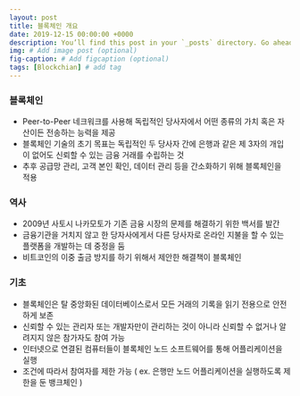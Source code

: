 ```yaml
---
layout: post
title: 블록체인 개요
date: 2019-12-15 00:00:00 +0000
description: You’ll find this post in your `_posts` directory. Go ahead and edit it and re-build the site to see your changes. # Add post description (optional)
img: # Add image post (optional)
fig-caption: # Add figcaption (optional)
tags: [Blockchian] # add tag
---
```


### 블록체인

- Peer-to-Peer 네크워크를 사용해 독립적인 당사자에서 어떤 종류의 가치 혹은 자산이든 전송하는 능력을 제공
- 블록체인 기술의 초기 목표는 독립적인 두 당사자 간에 은행과 같은 제 3자의 개입이 없어도 신뢰할 수 있는 금융 거래를 수립하는 것
- 추후 공급망 관리, 고객 본인 확인, 데이터 관리 등을 간소화하기 위해 블록체인을 적용

### 역사

- 2009년 사토시 나카모토가 기존 금융 시장의 문제를 해결하기 위한 백서를 발간
- 금융기관을 거치지 않고 한 당자사에게서 다른 당사자로 온라인 지불을 할 수 있는 플랫폼을 개발하는 데 중정을 둠
- 비트코인의 이중 출금 방지를 하기 위해서 제안한 해결책이 블록체인

### 기초

- 블록체인은 탈 중앙화된 데이터베이스로서 모든 거래의 기록을 읽기 전용으로 안전하게 보존
- 신뢰할 수 있는 관리자 또는 개발자만이 관리하는 것이 아니라 신뢰할 수 없거나 알려지지 않은 참가자도 참여 가능
- 인터넷으로 연결된 컴퓨터들이 블록체인 노드 소프트웨어를 통해 어플리케이션을 실행
- 조건에 따라서 참여자를 제한 가능 ( ex. 은행만 노드 어플리케이션을 실행하도록 제한을 둔 뱅크체인 )
